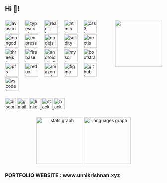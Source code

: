 <h2 align="left">Hi 👋!</h2>

###

<img align="right" height="150" src="https://media.tenor.com/ATb4q0oplZQAAAAC/the-hangover-who-let-the-dogs-out.gif"  />

###

<div align="left">
  <img src="https://cdn.jsdelivr.net/gh/devicons/devicon/icons/javascript/javascript-original.svg" height="43" alt="javascript logo"  />
  <img width="12" />
  <img src="https://cdn.jsdelivr.net/gh/devicons/devicon/icons/typescript/typescript-original.svg" height="43" alt="typescript logo"  />
  <img width="12" />
  <img src="https://cdn.jsdelivr.net/gh/devicons/devicon/icons/react/react-original.svg" height="43" alt="react logo"  />
  <img width="12" />
  <img src="https://cdn.jsdelivr.net/gh/devicons/devicon/icons/html5/html5-original.svg" height="43" alt="html5 logo"  />
  <img width="12" />
  <img src="https://cdn.jsdelivr.net/gh/devicons/devicon/icons/css3/css3-original.svg" height="43" alt="css3 logo"  />
  <img width="12" />
  <img src="https://cdn.jsdelivr.net/gh/devicons/devicon/icons/mongodb/mongodb-original.svg" height="43" alt="mongodb logo"  />
  <img width="12" />
  <img src="https://skillicons.dev/icons?i=express" height="43" alt="express logo"  />
  <img width="12" />
  <img src="https://skillicons.dev/icons?i=nodejs" height="43" alt="nodejs logo"  />
  <img width="12" />
  <img src="https://skillicons.dev/icons?i=solidity" height="43" alt="solidity logo"  />
  <img width="12" />
  <img src="https://skillicons.dev/icons?i=nextjs" height="43" alt="nextjs logo"  />
  <img width="12" />
  <img src="https://skillicons.dev/icons?i=threejs" height="43" alt="threejs logo"  />
  <img width="12" />
  <img src="https://skillicons.dev/icons?i=firebase" height="43" alt="firebase logo"  />
  <img width="12" />
  <img src="https://skillicons.dev/icons?i=androidstudio" height="43" alt="androidstudio logo"  />
  <img width="12" />
  <img src="https://cdn.simpleicons.org/mysql/4479A1" height="43" alt="mysql logo"  />
  <img width="12" />
  <img src="https://cdn.simpleicons.org/bootstrap/7952B3" height="43" alt="bootstrap logo"  />
  <img width="12" />
  <img src="https://cdn.simpleicons.org/ipfs/65C2CB" height="43" alt="ipfs logo"  />
  <img width="12" />
  <img src="https://cdn.simpleicons.org/redux/764ABC" height="43" alt="redux logo"  />
  <img width="12" />
  <img src="https://skillicons.dev/icons?i=aws" height="43" alt="amazonwebservices logo"  />
  <img width="12" />
  <img src="https://skillicons.dev/icons?i=figma" height="43" alt="figma logo"  />
  <img width="12" />
  <img src="https://skillicons.dev/icons?i=github" height="43" alt="github logo"  />
  <img width="12" />
  <img src="https://cdn.simpleicons.org/visualstudiocode/007ACC" height="43" alt="vscode logo"  />
</div>

###

<div align="left">
  <img src="https://img.shields.io/static/v1?message=Discord&logo=discord&label=&color=7289DA&logoColor=white&labelColor=&style=for-the-badge" height="35" alt="discord logo"  />
  <img src="https://img.shields.io/static/v1?message=Gmail&logo=gmail&label=&color=D14836&logoColor=white&labelColor=&style=for-the-badge" height="35" alt="gmail logo"  />
  <a href="https://www.linkedin.com/in/unni-krishnan-3a162124b/" target="_blank">
    <img src="https://img.shields.io/static/v1?message=LinkedIn&logo=linkedin&label=&color=0077B5&logoColor=white&labelColor=&style=for-the-badge" height="35" alt="linkedin logo"  />
  </a>
  <a href="https://stackoverflow.com/users/20830370/unni-krishnan" target="_blank">
    <img src="https://img.shields.io/static/v1?message=Stackoverflow&logo=stackoverflow&label=&color=FE7A16&logoColor=white&labelColor=&style=for-the-badge" height="35" alt="stackoverflow logo"  />
  </a>
  <img src="https://img.shields.io/static/v1?message=HackerRank&logo=hackerrank&label=&color=2EC866&logoColor=white&labelColor=&style=for-the-badge" height="35" alt="hackerrank logo"  />
</div>

###

<div align="center">
  <img src="https://github-readme-stats.vercel.app/api?username=Unnikrishnan46&hide_title=false&hide_rank=false&show_icons=true&include_all_commits=true&count_private=true&disable_animations=false&theme=dracula&locale=en&hide_border=false&order=1" height="150" alt="stats graph"  />
  <img src="https://github-readme-stats.vercel.app/api/top-langs?username=Unnikrishnan46&locale=en&hide_title=false&layout=compact&card_width=320&langs_count=5&theme=dracula&hide_border=false&order=2" height="150" alt="languages graph"  />
</div>

###

<h3 align="left">PORTFOLIO WEBSITE  :  www.unnikrishnan.xyz</h3>

###
